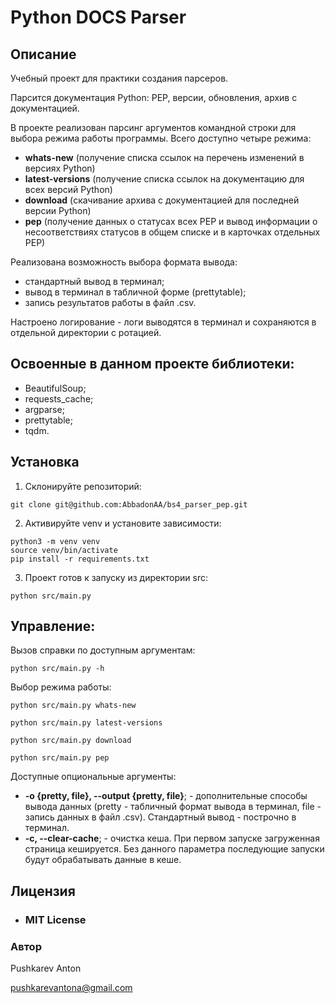# Python DOCS Parser

## Описание

Учебный проект для практики создания парсеров.

Парсится документация Python: PEP, версии, обновления, архив с документацией.

В проекте реализован парсинг аргументов командной строки для выбора режима работы программы. Всего доступно четыре режима:
- **whats-new** (получение списка ссылок на перечень изменений в версиях Python)
- **latest-versions** (получение списка ссылок на документацию для всех версий Python)
- **download** (скачивание архива с документацией для последней версии Python)
- **pep** (получение данных о статусах всех PEP и вывод информации о несоответствиях статусов в общем списке и в карточках отдельных PEP)

Реализована возможность выбора формата вывода:
- стандартный вывод в терминал;
- вывод в терминал в табличной форме (prettytable);
- запись результатов работы в файл .csv.

Настроено логирование - логи выводятся в терминал и сохраняются в отдельной директории с ротацией.

## Освоенные в данном проекте библиотеки:
- BeautifulSoup;
- requests_cache;
- argparse;
- prettytable;
- tqdm.

## Установка
1. Склонируйте репозиторий:
```
git clone git@github.com:AbbadonAA/bs4_parser_pep.git
```
2. Активируйте venv и установите зависимости:
```
python3 -m venv venv
source venv/bin/activate
pip install -r requirements.txt
```
3. Проект готов к запуску из директории src:
```
python src/main.py
```
## Управление:

Вызов справки по доступным аргументам:
```
python src/main.py -h
```

Выбор режима работы:
```
python src/main.py whats-new
```
```
python src/main.py latest-versions
```
```
python src/main.py download
```
```
python src/main.py pep
```
Доступные опциональные аргументы:
- **-o {pretty, file}, --output {pretty, file}**; - дополнительные способы вывода данных (pretty - табличный формат вывода в терминал, file - запись данных в файл .csv). Стандартный вывод - построчно в терминал.
- **-с, --clear-cache**; - очистка кеша. При первом запуске загруженная страница кешируется. Без данного параметра последующие запуски будут обрабатывать данные в кеше.

## Лицензия
- ### **MIT License**

### Автор
Pushkarev Anton

pushkarevantona@gmail.com


